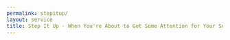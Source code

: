 ```yaml
---
permalink: stepitup/
layout: service
title: Step It Up - When You're About to Get Some Attention for Your Services...
---
```

